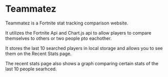 # Teammatez

Teammatez is a Fortnite stat tracking comparison website.

It utilizes the Fortnite Api and Chart.js api to allow players to compare themselves to others or two people pto eachother.

It stores the last 10 searched players in local storage and allows you to see them on the Recent Stats page.

The recent stats page also shows a graph comparing certain stats of the last 10 people searhced.

